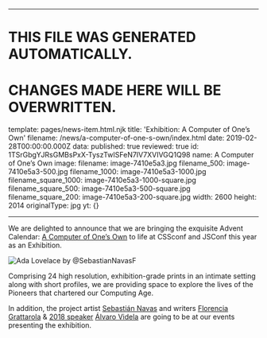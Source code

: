 ----

# THIS FILE WAS GENERATED AUTOMATICALLY.
# CHANGES MADE HERE WILL BE OVERWRITTEN.

template: pages/news-item.html.njk
title: 'Exhibition: A Computer of One’s Own'
filename: /news/a-computer-of-one-s-own/index.html
date: 2019-02-28T00:00:00.000Z
data:
  published: true
  reviewed: true
  id: 1TSrGbgYJRsGMBsPxX-TyszTwISFeN7IV7XVIVGQ1Q98
  name: A Computer of One’s Own
  image:
    filename: image-7410e5a3.jpg
    filename_500: image-7410e5a3-500.jpg
    filename_1000: image-7410e5a3-1000.jpg
    filename_square_1000: image-7410e5a3-1000-square.jpg
    filename_square_500: image-7410e5a3-500-square.jpg
    filename_square_200: image-7410e5a3-200-square.jpg
    width: 2600
    height: 2014
    originalType: jpg
yt: {}

----


We are delighted to announce that we are bringing the exquisite Advent
Calendar: [A Computer of One’s Own](https://medium.com/a-computer-of-ones-own)
to life at CSSconf and JSConf this year as an Exhibition.

![Ada Lovelace by
@SebastianNavasF](contents:images/cms/image-7410e5a3-1000.jpg)

Comprising 24 high resolution, exhibition-grade prints in an intimate setting
along with short profiles, we are providing space to explore the lives of the
Pioneers that chartered our Computing Age.

In addition, the project artist [Sebastián
Navas](https://twitter.com/SebastianNavasF) and writers [Florencia
Grattarola](https://twitter.com/flograttarola) & [2018
speaker](https://www.youtube.com/watch?v=JrjbX-KX6wQ) [Álvaro
Videla](https://twitter.com/old_sound) are going to be at our events presenting
the exhibition.

